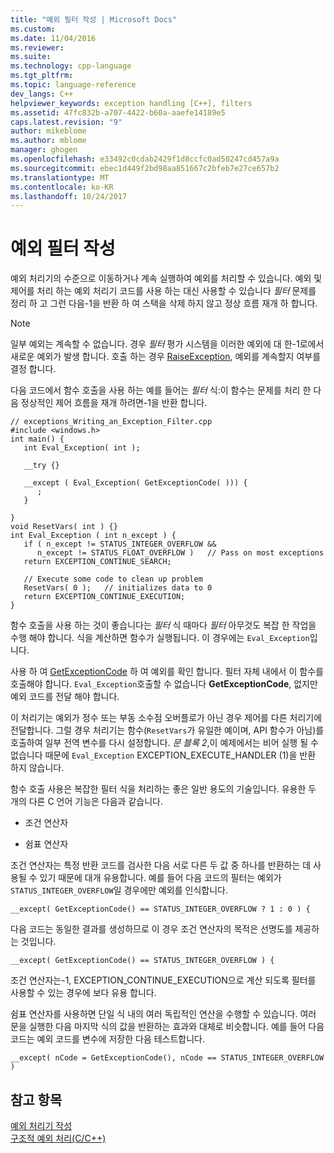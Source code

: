 ```yaml
---
title: "예외 필터 작성 | Microsoft Docs"
ms.custom: 
ms.date: 11/04/2016
ms.reviewer: 
ms.suite: 
ms.technology: cpp-language
ms.tgt_pltfrm: 
ms.topic: language-reference
dev_langs: C++
helpviewer_keywords: exception handling [C++], filters
ms.assetid: 47fc832b-a707-4422-b60a-aaefe14189e5
caps.latest.revision: "9"
author: mikeblome
ms.author: mblome
manager: ghogen
ms.openlocfilehash: e33492c0cdab2429f1d8ccfc0ad50247cd457a9a
ms.sourcegitcommit: ebec1d449f2bd98aa851667c2bfeb7e27ce657b2
ms.translationtype: MT
ms.contentlocale: ko-KR
ms.lasthandoff: 10/24/2017
---
```

# <a name="writing-an-exception-filter"></a>예외 필터 작성
예외 처리기의 수준으로 이동하거나 계속 실행하여 예외를 처리할 수 있습니다. 예외 및 제어를 처리 하는 예외 처리기 코드를 사용 하는 대신 사용할 수 있습니다 *필터* 문제를 정리 하 고 그런 다음-1을 반환 하 여 스택을 삭제 하지 않고 정상 흐름 재개 하 합니다.  
  
> [!NOTE]
>  일부 예외는 계속할 수 없습니다. 경우 *필터* 평가 시스템을 이러한 예외에 대 한-1로에서 새로운 예외가 발생 합니다. 호출 하는 경우 [RaiseException](http://msdn.microsoft.com/library/windows/desktop/ms680552), 예외를 계속할지 여부를 결정 합니다.  
  
 다음 코드에서 함수 호출을 사용 하는 예를 들어는 *필터* 식:이 함수는 문제를 처리 한 다음 정상적인 제어 흐름을 재개 하려면-1을 반환 합니다.  
  
```  
// exceptions_Writing_an_Exception_Filter.cpp  
#include <windows.h>  
int main() {  
   int Eval_Exception( int );  
  
   __try {}  
  
   __except ( Eval_Exception( GetExceptionCode( ))) {  
      ;  
   }  
  
}  
void ResetVars( int ) {}  
int Eval_Exception ( int n_except ) {  
   if ( n_except != STATUS_INTEGER_OVERFLOW &&   
      n_except != STATUS_FLOAT_OVERFLOW )   // Pass on most exceptions  
   return EXCEPTION_CONTINUE_SEARCH;  
  
   // Execute some code to clean up problem  
   ResetVars( 0 );   // initializes data to 0  
   return EXCEPTION_CONTINUE_EXECUTION;  
}  
```  
  
 함수 호출을 사용 하는 것이 좋습니다는 *필터* 식 때마다 *필터* 아무것도 복잡 한 작업을 수행 해야 합니다. 식을 계산하면 함수가 실행됩니다. 이 경우에는 `Eval_Exception`입니다.  
  
 사용 하 여 [GetExceptionCode](http://msdn.microsoft.com/library/windows/desktop/ms679356) 하 여 예외를 확인 합니다. 필터 자체 내에서 이 함수를 호출해야 합니다. `Eval_Exception`호출할 수 없습니다 **GetExceptionCode**, 없지만 예외 코드를 전달 해야 합니다.  
  
 이 처리기는 예외가 정수 또는 부동 소수점 오버플로가 아닌 경우 제어를 다른 처리기에 전달합니다. 그럴 경우 처리기는 함수(`ResetVars`가 유일한 예이며, API 함수가 아님)를 호출하여 일부 전역 변수를 다시 설정합니다. *문 블록 2*,이 예제에서는 비어 실행 될 수 없습니다 때문에 `Eval_Exception` EXCEPTION_EXECUTE_HANDLER (1)을 반환 하지 않습니다.  
  
 함수 호출 사용은 복잡한 필터 식을 처리하는 좋은 일반 용도의 기술입니다. 유용한 두 개의 다른 C 언어 기능은 다음과 같습니다.  
  
-   조건 연산자  
  
-   쉼표 연산자  
  
 조건 연산자는 특정 반환 코드를 검사한 다음 서로 다른 두 값 중 하나를 반환하는 데 사용될 수 있기 때문에 대개 유용합니다. 예를 들어 다음 코드의 필터는 예외가 `STATUS_INTEGER_OVERFLOW`일 경우에만 예외를 인식합니다.  
  
```  
__except( GetExceptionCode() == STATUS_INTEGER_OVERFLOW ? 1 : 0 ) {  
```  
  
 다음 코드는 동일한 결과를 생성하므로 이 경우 조건 연산자의 목적은 선명도를 제공하는 것입니다.  
  
```  
__except( GetExceptionCode() == STATUS_INTEGER_OVERFLOW ) {  
```  
  
 조건 연산자는-1, EXCEPTION_CONTINUE_EXECUTION으로 계산 되도록 필터를 사용할 수 있는 경우에 보다 유용 합니다.  
  
 쉼표 연산자를 사용하면 단일 식 내의 여러 독립적인 연산을 수행할 수 있습니다. 여러 문을 실행한 다음 마지막 식의 값을 반환하는 효과와 대체로 비슷합니다. 예를 들어 다음 코드는 예외 코드를 변수에 저장한 다음 테스트합니다.  
  
```  
__except( nCode = GetExceptionCode(), nCode == STATUS_INTEGER_OVERFLOW )  
```  
  
## <a name="see-also"></a>참고 항목  
 [예외 처리기 작성](../cpp/writing-an-exception-handler.md)   
 [구조적 예외 처리(C/C++)](../cpp/structured-exception-handling-c-cpp.md)